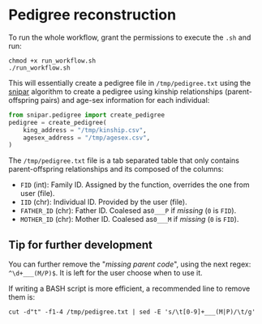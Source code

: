 # Pedigree reconstruction

To run the whole workflow, grant the permissions to execute the `.sh` and run:

```shell
chmod +x run_workflow.sh
./run_workflow.sh
```

This will essentially create a pedigree file in `/tmp/pedigree.txt` using the [snipar](https://github.com/AlexTISYoung/snipar/tree/master) algorithm to create a pedigree using kinship relationships (parent-offspring pairs) and age-sex information for each individual:

```python
from snipar.pedigree import create_pedigree
pedigree = create_pedigree(
    king_address = "/tmp/kinship.csv",
    agesex_address = "/tmp/agesex.csv",
)
```

The `/tmp/pedigree.txt` file is a tab separated table that only contains parent-offspring relationships and its composed of the columns:

   - `FID` (int): Family ID. Assigned by the function, overrides the one from user (file).
   - `IID` (chr): Individual ID. Provided by the user (file).
   - `FATHER_ID` (chr): Father ID. Coalesed as`0___P` if *missing* (`0` is `FID`). 
   - `MOTHER_ID` (chr): Mother ID. Coalesed as`0___M` if *missing* (`0` is `FID`). 

## Tip for further development 

You can further remove the "*missing parent code*", using the next regex: `^\d+___(M/P)$`. It is left for the user choose when to use it.

If writing a BASH script is more efficient, a recommended line to remove them is:

```shell
cut -d"t" -f1-4 /tmp/pedigree.txt | sed -E 's/\t[0-9]+___(M|P)/\t/g'
```
